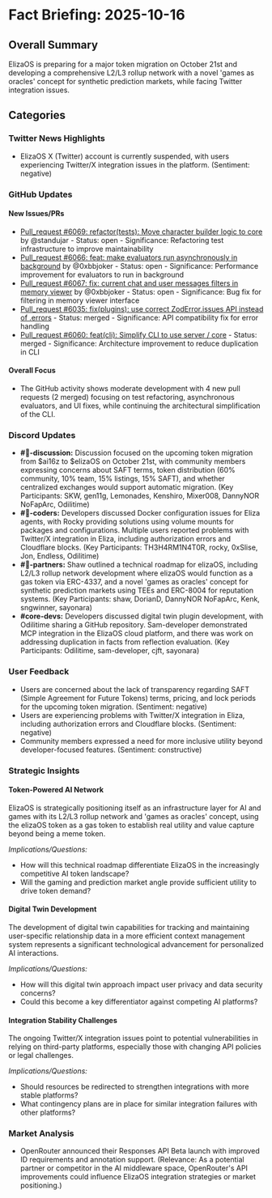 # Fact Briefing: 2025-10-16

## Overall Summary
ElizaOS is preparing for a major token migration on October 21st and developing a comprehensive L2/L3 rollup network with a novel 'games as oracles' concept for synthetic prediction markets, while facing Twitter integration issues.

## Categories

### Twitter News Highlights
- ElizaOS X (Twitter) account is currently suspended, with users experiencing Twitter/X integration issues in the platform. (Sentiment: negative)

### GitHub Updates

#### New Issues/PRs
- [Pull_request #6069: refactor(tests): Move character builder logic to core](https://github.com/elizaOS/eliza/pull/6069) by @standujar - Status: open - Significance: Refactoring test infrastructure to improve maintainability
- [Pull_request #6066: feat: make evaluators run asynchronously in background](https://github.com/elizaOS/eliza/pull/6066) by @0xbbjoker - Status: open - Significance: Performance improvement for evaluators to run in background
- [Pull_request #6067: fix: current chat and user messages filters in memory viewer](https://github.com/elizaOS/eliza/pull/6067) by @0xbbjoker - Status: open - Significance: Bug fix for filtering in memory viewer interface
- [Pull_request #6035: fix(plugins): use correct ZodError.issues API instead of .errors](https://github.com/elizaOS/eliza/pull/6035) - Status: merged - Significance: API compatibility fix for error handling
- [Pull_request #6060: feat(cli): Simplify CLI to use server / core](https://github.com/elizaOS/eliza/pull/6060) - Status: merged - Significance: Architecture improvement to reduce duplication in CLI

#### Overall Focus
- The GitHub activity shows moderate development with 4 new pull requests (2 merged) focusing on test refactoring, asynchronous evaluators, and UI fixes, while continuing the architectural simplification of the CLI.

### Discord Updates
- **#💬-discussion:** Discussion focused on the upcoming token migration from $ai16z to $elizaOS on October 21st, with community members expressing concerns about SAFT terms, token distribution (60% community, 10% team, 15% listings, 15% SAFT), and whether centralized exchanges would support automatic migration. (Key Participants: SKW, gen11g, Lemonades, Kenshiro, Mixer008, DannyNOR NoFapArc, Odilitime)
- **#💬-coders:** Developers discussed Docker configuration issues for Eliza agents, with Rocky providing solutions using volume mounts for packages and configurations. Multiple users reported problems with Twitter/X integration in Eliza, including authorization errors and Cloudflare blocks. (Key Participants: TH3H4RM1N4T0R, rocky, 0xSlise, Jon, Endless, Odilitime)
- **#🥇-partners:** Shaw outlined a technical roadmap for elizaOS, including L2/L3 rollup network development where elizaOS would function as a gas token via ERC-4337, and a novel 'games as oracles' concept for synthetic prediction markets using TEEs and ERC-8004 for reputation systems. (Key Participants: shaw, DorianD, DannyNOR NoFapArc, Kenk, sngwinner, sayonara)
- **#core-devs:** Developers discussed digital twin plugin development, with Odilitime sharing a GitHub repository. Sam-developer demonstrated MCP integration in the ElizaOS cloud platform, and there was work on addressing duplication in facts from reflection evaluation. (Key Participants: Odilitime, sam-developer, cjft, sayonara)

### User Feedback
- Users are concerned about the lack of transparency regarding SAFT (Simple Agreement for Future Tokens) terms, pricing, and lock periods for the upcoming token migration. (Sentiment: negative)
- Users are experiencing problems with Twitter/X integration in Eliza, including authorization errors and Cloudflare blocks. (Sentiment: negative)
- Community members expressed a need for more inclusive utility beyond developer-focused features. (Sentiment: constructive)

### Strategic Insights

#### Token-Powered AI Network
ElizaOS is strategically positioning itself as an infrastructure layer for AI and games with its L2/L3 rollup network and 'games as oracles' concept, using the elizaOS token as a gas token to establish real utility and value capture beyond being a meme token.

*Implications/Questions:*
  - How will this technical roadmap differentiate ElizaOS in the increasingly competitive AI token landscape?
  - Will the gaming and prediction market angle provide sufficient utility to drive token demand?

#### Digital Twin Development
The development of digital twin capabilities for tracking and maintaining user-specific relationship data in a more efficient context management system represents a significant technological advancement for personalized AI interactions.

*Implications/Questions:*
  - How will this digital twin approach impact user privacy and data security concerns?
  - Could this become a key differentiator against competing AI platforms?

#### Integration Stability Challenges
The ongoing Twitter/X integration issues point to potential vulnerabilities in relying on third-party platforms, especially those with changing API policies or legal challenges.

*Implications/Questions:*
  - Should resources be redirected to strengthen integrations with more stable platforms?
  - What contingency plans are in place for similar integration failures with other platforms?

### Market Analysis
- OpenRouter announced their Responses API Beta launch with improved ID requirements and annotation support. (Relevance: As a potential partner or competitor in the AI middleware space, OpenRouter's API improvements could influence ElizaOS integration strategies or market positioning.)